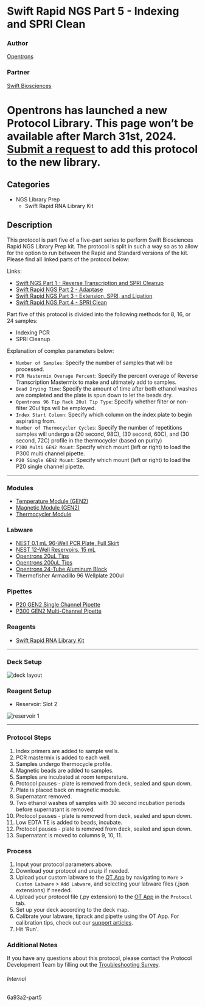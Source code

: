 # Swift Rapid NGS Part 5 - Indexing and SPRI Clean

### Author
[Opentrons](https://opentrons.com/)

### Partner
[Swift Biosciences](https://swiftbiosci.com/protocols/)


# Opentrons has launched a new Protocol Library. This page won’t be available after March 31st, 2024. [Submit a request](https://docs.google.com/forms/d/e/1FAIpQLSdYYp9QCKow4nn0KlCVsMS3HX0eJ0N9O7-erajKvcpT0lWbSg/viewform) to add this protocol to the new library.

## Categories
* NGS Library Prep
	* Swift Rapid RNA Library Kit

## Description
This protocol is part five of a five-part series to perform Swift Biosciences Rapid NGS Library Prep kit. The protocol is split in such a way so as to allow for the option to run between the Rapid and Standard versions of the kit. Please find all linked parts of the protocol below:

Links:
* [Swift NGS Part 1 - Reverse Transcription and SPRI Cleanup](https://protocols.opentrons.com/protocol/6a93a2)
* [Swift Rapid NGS Part 2 - Adaptase](https://protocols.opentrons.com/protocol/6a93a2-part2)
* [Swift Rapid NGS Part 3 - Extension, SPRI, and Ligation](https://protocols.opentrons.com/protocol/6a93a2-part3)
* [Swift Rapid NGS Part 4 - SPRI Clean](https://protocols.opentrons.com/protocol/6a93a2-part4)

Part five of this protocol is divided into the following methods for 8, 16, or 24 samples:

* Indexing PCR
* SPRI Cleanup

Explanation of complex parameters below:
* `Number of Samples`: Specify the number of samples that will be processed.
* `PCR Mastermix Overage Percent`: Specify the percent overage of Reverse Transcription Mastermix to make and ultimately add to samples.
* `Bead Drying Time`: Specify the amount of time after both ethanol washes are completed and the plate is spun down to let the beads dry.
* `Opentrons 96 Tip Rack 20ul Tip Type`: Specify whether filter or non-filter 20ul tips will be employed.
* `Index Start Column`: Specify which column on the index plate to begin aspirating from.
* `Number of Thermocycler Cycles`: Specify the number of repetitions samples will undergo a (20 second, 98C), (30 second, 60C), and (30 second, 72C) profile in the thermocycler (based on purity)
* `P300 Multi GEN2 Mount`: Specify which mount (left or right) to load the P300 multi channel pipette.
* `P20 Single GEN2 Mount`: Specify which mount (left or right) to load the P20 single channel pipette.

---

### Modules
* [Temperature Module (GEN2)](https://shop.opentrons.com/collections/hardware-modules/products/tempdeck)
* [Magnetic Module (GEN2)](https://shop.opentrons.com/collections/hardware-modules/products/magdeck)
* [Thermocycler Module](https://shop.opentrons.com/collections/hardware-modules/products/thermocycler-module)

### Labware
* [NEST 0.1 mL 96-Well PCR Plate, Full Skirt](https://shop.opentrons.com/collections/lab-plates/products/nest-0-1-ml-96-well-pcr-plate-full-skirt)
* [NEST 12-Well Reservoirs, 15 mL](https://shop.opentrons.com/collections/reservoirs/products/nest-12-well-reservoir-15-ml)
* [Opentrons 20µL Tips](https://shop.opentrons.com/collections/opentrons-tips/products/opentrons-10ul-tips)
* [Opentrons 200uL Tips](https://shop.opentrons.com/collections/opentrons-tips/products/opentrons-200ul-filter-tips)
* [Opentrons 24-Tube Aluminum Block](https://shop.opentrons.com/collections/racks-and-adapters/products/aluminum-block-set)
* Thermofisher Armadillo 96 Wellplate 200ul


### Pipettes
* [P20 GEN2 Single Channel Pipette](https://shop.opentrons.com/collections/ot-2-robot/products/single-channel-electronic-pipette)
* [P300 GEN2 Multi-Channel Pipette](https://shop.opentrons.com/collections/ot-2-robot/products/8-channel-electronic-pipette)

### Reagents
* [Swift Rapid RNA Library Kit](https://swiftbiosci.com/wp-content/uploads/2020/04/PRT-024-Swift-Rapid-RNA-Library-Kit-Protocol-v3.0.pdf)

---

### Deck Setup
![deck layout](https://opentrons-protocol-library-website.s3.amazonaws.com/custom-README-images/6a93a2/pt5/Screen+Shot+2021-05-05+at+4.22.01+PM.png)

### Reagent Setup
* Reservoir: Slot 2

![reservoir 1](https://opentrons-protocol-library-website.s3.amazonaws.com/custom-README-images/6a93a2/pt5/Screen+Shot+2021-05-05+at+4.22.43+PM.png)

---

### Protocol Steps
1. Index primers are added to sample wells.
2. PCR mastermix is added to each well.
3. Samples undergo thermocycle profile.
4. Magnetic beads are added to samples.
5. Samples are incubated at room temperature.
6. Protocol pauses - plate is removed from deck, sealed and spun down.
7. Plate is placed back on magnetic module.
8. Supernatant removed.
9. Two ethanol washes of samples with 30 second incubation periods before supernatant is removed.
10. Protocol pauses - plate is removed from deck, sealed and spun down.
11. Low EDTA TE is added to beads, incubate.  
12. Protocol pauses - plate is removed from deck, sealed and spun down.
13. Supernatant is moved to columns 9, 10, 11.



### Process
1. Input your protocol parameters above.
2. Download your protocol and unzip if needed.
3. Upload your custom labware to the [OT App](https://opentrons.com/ot-app) by navigating to `More` > `Custom Labware` > `Add Labware`, and selecting your labware files (.json extensions) if needed.
4. Upload your protocol file (.py extension) to the [OT App](https://opentrons.com/ot-app) in the `Protocol` tab.
5. Set up your deck according to the deck map.
6. Calibrate your labware, tiprack and pipette using the OT App. For calibration tips, check out our [support articles](https://support.opentrons.com/en/collections/1559720-guide-for-getting-started-with-the-ot-2).
7. Hit 'Run'.

### Additional Notes
If you have any questions about this protocol, please contact the Protocol Development Team by filling out the [Troubleshooting Survey](https://protocol-troubleshooting.paperform.co/).

###### Internal
6a93a2-part5
